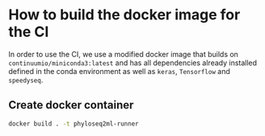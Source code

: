 # How to build the docker image for the CI

In order to use the CI, we use a modified docker image that builds on
`continuumio/miniconda3:latest` and has all dependencies already installed
defined in the conda environment as well as `keras`, `Tensorflow` and
`speedyseq`.

## Create docker container

```bash
docker build . -t phyloseq2ml-runner
```


